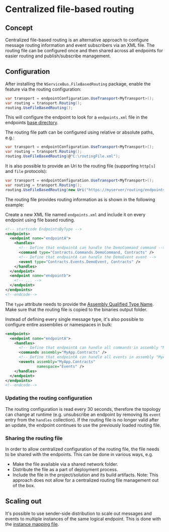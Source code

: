 # Centralized file-based routing

## Concept 

Centralized file-based routing is an alternative approach to configure message routing information and event subscribers via an XML file. The routing file can be configured once and then shared across all endpoints for easier routing and publish/subscribe management.


## Configuration

After installing the `NServiceBus.FileBasedRouting` package, enable the feature via the routing configuration:

```c#
var transport = endpointConfiguration.UseTransport<MyTransport>();
var routing = transport.Routing();
routing.UseFileBasedRouting();
```

This will configure the endpoint to look for a `endpoints.xml` file in the endpoints [base directory](https://msdn.microsoft.com/en-us/library/system.appdomain.basedirectory.aspx).

The routing file path can be configured using relative or absolute paths, e.g.:

```c#
var transport = endpointConfiguration.UseTransport<MyTransport>();
var routing = transport.Routing();
routing.UseFileBasedRouting(@"C:\routingFile.xml");
```

It is also possible to provide an Uri to the routing file (supporting `http[s]` and `file` protocols):

```c#
var transport = endpointConfiguration.UseTransport<MyTransport>();
var routing = transport.Routing();
routing.UseFileBasedRouting(new Uri("https://myserver/routing/endpoints.xml"));
```

The routing file provides routing information as is shown in the following example:
    
Create a new XML file named `endpoints.xml` and include it on every endpoint using file based routing. 

```xml
<!-- startcode EndpointsByType -->
<endpoints>
  <endpoint name="endpointA">
    <handles>
      <!-- Define that endpointA can handle the DemoCommand command -->
      <command type="Contracts.Commands.DemoCommand, Contracts" />
      <!-- Define that endpointA can handle the DemoEvent event -->
      <event type="Contracts.Events.DemoEvent, Contracts" />
    </handles>
  </endpoint>
  <endpoint name="endpointb">
    <!-- ... -->
  </endpoint>
</endpoints>
<!--endcode-->
```

The `type` attribute needs to provide the [Assembly Qualified Type Name](https://msdn.microsoft.com/en-us/library/system.type.assemblyqualifiedname.aspx).
Make sure that the routing file is copied to the binaries output folder.

Instead of defining every single message type, it's also possible to configure entire assemblies or namespaces in bulk:

```xml
<endpoints>
  <endpoint name="endpointA">
    <handles>
      <!-- Define that endpointA can handle all commands in assembly "MyApp.Contracts" -->
      <commands assembly="MyApp.Contracts" />
      <!-- Define that endpointA can handle all events in assembly "MyApp.Contracts" within the namespace "Events" -->
      <events assembly="MyApp.Contracts"
              namespace="Events" />
    </handles>
  </endpoint>
</endpoints>
<!--endcode-->
```


### Updating the routing configuration

The routing configuration is read every 30 seconds, therefore the topology can change at runtime (e.g. unsubscribe an endpoint by removing its `event` entry from the `handles` collection). If the routing file is no longer valid after an update, the endpoint continues to use the previously loaded routing file.


### Sharing the routing file

In order to allow centralized configuration of the routing file, the file needs to be shared with the endpoints. This can be done in various ways, e.g.

 * Make the file available via a shared network folder.
 * Distribute the file as a part of deployment process.
 * Include the file in the project/solution and its build artifacts. Note: This approach does not allow for a centralized routing file management out of the box.


## Scaling out

It's possible to use sender-side distribution to scale out messages and events to multiple instances of the same logical endpoint. This is done with the [instance mapping file](/transports/msmq/routing.md).
